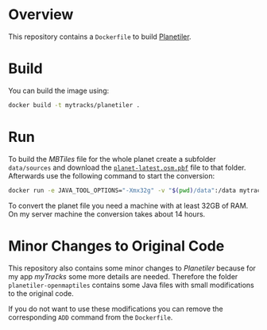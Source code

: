 # Overview

This repository contains a `Dockerfile` to build [Planetiler](https://github.com/onthegomap/planetiler.git).

# Build
You can build the image using:

```sh
docker build -t mytracks/planetiler .
```

# Run
To build the _MBTiles_ file for the whole planet create a subfolder `data/sources` and download the [`planet-latest.osm.pbf`](https://planet.osm.org/pbf/planet-latest.osm.pbf) file to that folder. Afterwards use the following command to start the conversion:

```sh
docker run -e JAVA_TOOL_OPTIONS="-Xmx32g" -v "$(pwd)/data":/data mytracks/planetiler:latest --mbtiles=/data/openmaptiles.mbtiles --osm-path=/data/sources/planet.osm.pbf
```

To convert the planet file you need a machine with at least 32GB of RAM. On my server machine the conversion takes about 14 hours.

# Minor Changes to Original Code
This repository also contains some minor changes to _Planetiler_ because for my app _myTracks_ some more details are needed. Therefore the folder `planetiler-openmaptiles` contains some Java files with small modifications to the original code. 

If you do not want to use these modifications you can remove the corresponding `ADD` command from the `Dockerfile`.
